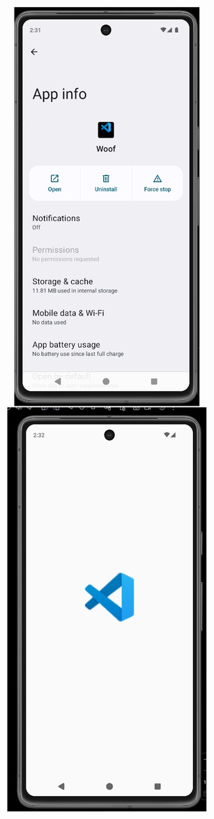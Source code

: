 <div align="center">
  <img src="./screenshot1.jpg" alt="screenshot"/>
  <img src="./screenshot2.jpg" alt="screenshot"/>
</div>